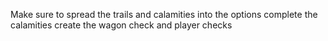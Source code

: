 Make sure to spread the trails and calamities into the options 
complete the calamities 
create the wagon check and player checks
